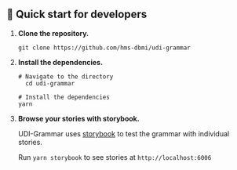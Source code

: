## 🚅 Quick start for developers

1.  **Clone the repository.**

    ```shell
    git clone https://github.com/hms-dbmi/udi-grammar
    ```

1.  **Install the dependencies.**

    ```shell
    # Navigate to the directory
      cd udi-grammar

    # Install the dependencies
    yarn
    ```

1.  **Browse your stories with storybook.**

    UDI-Grammar uses [storybook](https://storybook.js.org/) to test the grammar with individual stories.

    Run `yarn storybook` to see stories at `http://localhost:6006`
